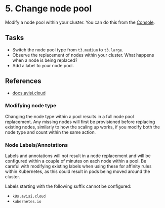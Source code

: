 # 5. Change node pool

Modify a node pool within your cluster. You can do this from the [Console](https://console.avisi.cloud).

## Tasks

- Switch the node pool type from `t3.medium` to `t3.large`.
- Observe the replacement of nodes within your cluster. What happens when a node is being replaced?
- Add a label to your node pool.

## References

- [docs.avisi.cloud](https://docs.avisi.cloud/docs/how-to/scale-node-pool/#modifying-node-type)

### Modifying node type

Changing the node type within a pool results in a full node pool replacement. Any missing nodes will first be provisioned before replacing existing nodes, similarly to how the scaling up works, if you modify both the node type and count within the same action.

### Node Labels/Annotations

Labels and annotations will not result in a node replacement and will be configured within a couple of minutes on each node within a pool. Be careful with modifying existing labels when using these for affinity rules within Kubernetes, as this could result in pods being moved around the cluster.

Labels starting with the following suffix cannot be configured:

- `k8s.avisi.cloud`
- `kubernetes.io`

